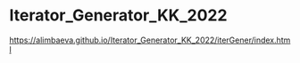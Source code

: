 # Iterator_Generator_KK_2022

https://alimbaeva.github.io/Iterator_Generator_KK_2022/iterGener/index.html
